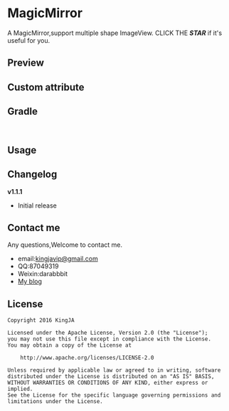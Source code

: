 # MagicMirror
A MagicMirror,support multiple shape ImageView. CLICK THE ***STAR***  if it's useful for you.

## Preview
<!--![](https://github.com/KingJA/SwitchButton/blob/master/img/usage.gif)-->
## Custom attribute
<!--| attribute | format | example  |-->
<!--| :------------- |:-------------| :-----|-->
<!--| stroke_radius | dimension      | app:stroke_radius="5dp" |-->
<!--| stroke_width | dimension      | app:stroke_width="2dp" |-->
<!--| text_size | dimension      | app:text_size="16sp" |-->
<!--| selectedColor | color/reference     | app:selected_color="@color/red" |-->
<!--| selectedTab | integer     | app:selected="1" |-->

<!--![](https://github.com/KingJA/SwitchButton/blob/master/img/mark.png)-->
## Gradle
```java
 
```

## Usage
<!--
### step 1
```java
<lib.kingja.switchbutton.SwitchMultiButton
        android:id="@+id/switchmultibutton"
        android:layout_width="match_parent"
        android:layout_height="30dp"
        app:strokeRadius="5dp"
        app:strokeWidth="1dp"
        app:selectedTab="0"
        app:selectedColor="#eb7b00"
        app:textSize="14sp" />
```
-->


## Changelog

**v1.1.1**
- Initial release 

## Contact me
Any questions,Welcome to contact me.
* email:kingjavip@gmail.com
* QQ:87049319
* Weixin:darabbbit
* [My blog](https://kingja.github.io)

## License

    Copyright 2016 KingJA

    Licensed under the Apache License, Version 2.0 (the "License");
    you may not use this file except in compliance with the License.
    You may obtain a copy of the License at

        http://www.apache.org/licenses/LICENSE-2.0

    Unless required by applicable law or agreed to in writing, software
    distributed under the License is distributed on an "AS IS" BASIS,
    WITHOUT WARRANTIES OR CONDITIONS OF ANY KIND, either express or implied.
    See the License for the specific language governing permissions and
    limitations under the License.
